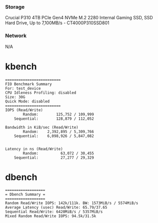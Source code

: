 ### Storage

Crucial P310 4TB PCIe Gen4 NVMe M.2 2280 Internal Gaming SSD, SSD Hard Drive, Up to 7,100MB/s - CT4000P310SSD801

### Network

N/A

# kbench

```
=========================
FIO Benchmark Summary
For: test_device
CPU Idleness Profiling: disabled
Size: 30G
Quick Mode: disabled
=========================
IOPS (Read/Write)
        Random:        125,752 / 109,999
    Sequential:        128,879 / 112,052

Bandwidth in KiB/sec (Read/Write)
        Random:    2,392,895 / 5,309,766
    Sequential:    6,098,926 / 5,847,082


Latency in ns (Read/Write)
        Random:          63,072 / 30,455
    Sequential:          27,277 / 29,329
``` 

# dbench

```
==================
= Dbench Summary =
==================
Random Read/Write IOPS: 142k/111k. BW: 1573MiB/s / 5574MiB/s
Average Latency (usec) Read/Write: 65.79/37.65
Sequential Read/Write: 6420MiB/s / 5357MiB/s
Mixed Random Read/Write IOPS: 94.5k/31.5k
```
